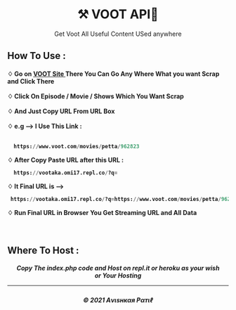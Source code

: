 <h1 align="center"> ⚒ VOOT API🔐 </h1>

<p align="center">Get Voot All Useful Content USed anywhere</p>

<h2> How To Use : </h2>

<h4>
♢ Go on <a href="https://voot.com/">VOOT Site </a> There You Can Go Any Where What you want Scrap and Click There <br><br>
♢ Click On Episode / Movie / Shows Which You Want Scrap <br><br>
♢ And Just Copy URL From URL Box <br><br>
♢ e.g --> I Use This Link :<br><br>
  
```py
  https://www.voot.com/movies/petta/962823
```
 
♢ After Copy Paste URL after this URL : <br>
```py
  https://vootaka.omi17.repl.co/?q=
```
  
♢ It Final URL is --> 
  
```py
 https://vootaka.omi17.repl.co/?q=https://www.voot.com/movies/petta/962823
```
♢ Run Final URL in Browser You Get Streaming URL and All Data<br>
</h4>
<br>



<h2> Where To Host : </h2>

<h5 align="center"> Copy The index.php code and Host on repl.it or heroku as your wish <br> or Your Hosting
<br>
  
---
<h5 align='center'>© 2021 Aνιѕнкαя Pαтιℓ</h5>

